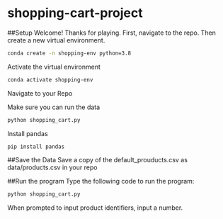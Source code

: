 # shopping-cart-project
##Setup
Welcome! Thanks for playing. First, navigate to the repo. Then create a new virtual environment.
```sh
conda create -n shopping-env python=3.8
```

Activate the virtual environment
```sh
conda activate shopping-env
````

Navigate to your Repo

Make sure you can run the data
```sh
python shopping_cart.py
```

Install pandas
```sh
pip install pandas
```

##Save the Data
Save a copy of the default_prouducts.csv as data/products.csv in your repo

##Run the program
Type the following code to run the program:
```sh
python shopping_cart.py
```

When prompted to input product identifiers, input a number.